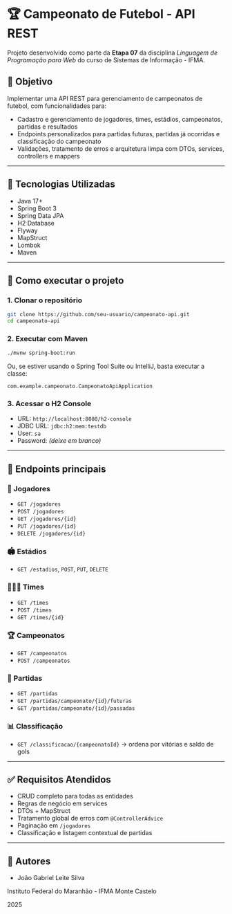 # 🏆 Campeonato de Futebol - API REST

Projeto desenvolvido como parte da **Etapa 07** da disciplina *Linguagem de Programação para Web* do curso de Sistemas de Informação - IFMA.

## 🎯 Objetivo

Implementar uma API REST para gerenciamento de campeonatos de futebol, com funcionalidades para:

- Cadastro e gerenciamento de jogadores, times, estádios, campeonatos, partidas e resultados
- Endpoints personalizados para partidas futuras, partidas já ocorridas e classificação do campeonato
- Validações, tratamento de erros e arquitetura limpa com DTOs, services, controllers e mappers

---

## 🚀 Tecnologias Utilizadas

- Java 17+
- Spring Boot 3
- Spring Data JPA
- H2 Database
- Flyway
- MapStruct
- Lombok
- Maven

---

## 🧩 Como executar o projeto

### 1. Clonar o repositório

```bash
git clone https://github.com/seu-usuario/campeonato-api.git
cd campeonato-api
```

### 2. Executar com Maven

```bash
./mvnw spring-boot:run
```

Ou, se estiver usando o Spring Tool Suite ou IntelliJ, basta executar a classe:

```
com.example.campeonato.CampeonatoApiApplication
```

### 3. Acessar o H2 Console

- URL: `http://localhost:8080/h2-console`
- JDBC URL: `jdbc:h2:mem:testdb`
- User: `sa`
- Password: *(deixe em branco)*

---

## 📌 Endpoints principais

### 🧍 Jogadores

- `GET /jogadores`
- `POST /jogadores`
- `GET /jogadores/{id}`
- `PUT /jogadores/{id}`
- `DELETE /jogadores/{id}`

### 🏟 Estádios

- `GET /estadios`, `POST`, `PUT`, `DELETE`

### 🧑‍🤝‍🧑 Times

- `GET /times`
- `POST /times`
- `GET /times/{id}`

### 🏆 Campeonatos

- `GET /campeonatos`
- `POST /campeonatos`

### 📅 Partidas

- `GET /partidas`
- `GET /partidas/campeonato/{id}/futuras`
- `GET /partidas/campeonato/{id}/passadas`

### 📊 Classificação

- `GET /classificacao/{campeonatoId}` → ordena por vitórias e saldo de gols

---

## ✅ Requisitos Atendidos

- CRUD completo para todas as entidades
- Regras de negócio em services
- DTOs + MapStruct
- Tratamento global de erros com `@ControllerAdvice`
- Paginação em `/jogadores`
- Classificação e listagem contextual de partidas

---

## 📝 Autores

- João Gabriel Leite Silva

Instituto Federal do Maranhão - IFMA Monte Castelo

2025
